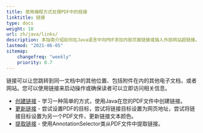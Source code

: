 ```yaml
---
title: 使用编程方式处理PDF中的链接
linktitle: 链接
type: docs
weight: 10
url: zh/java/links/
description: 本指南介绍如何在Java语言中向PDF添加内部页面链接或插入外部网站超链接。
lastmod: "2021-06-05"
sitemap:
    changefreq: "weekly"
    priority: 0.7
---
```


链接可以让您跳转到同一文档中的其他位置、包括附件在内的其他电子文档，或者网站。您可以使用链接来启动操作或确保读者可以立即访问相关信息。

- [创建链接](/pdf/java/create-links/) - 学习一种简单的方式，使用Java在您的PDF文件中创建链接。
- [更新链接](/pdf/java/update-links) - 尝试设置PDF的目标，尝试将链接目标设置为网页地址，尝试将链接目标设置为另一个PDF文件，更新链接文本颜色。
- [提取链接](/pdf/java/extract-links) - 使用AnnotationSelector类从PDF文件中提取链接。